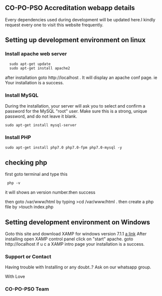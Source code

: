 ## CO-PO-PSO Accreditation webapp details

Every dependencies used during development will be updated here.I kindly request every one to visit this website frequently.

## Setting up development environment on linux

### Install apache web server

```markdown
  sudo apt-get update
  sudo apt-get install apache2
```
after installation goto http://localhost . It will display an apache conf page. ie Your installation is a success.

### Install MySQL
During the installation, your server will ask you to select and confirm a password for the MySQL "root" user. 
Make sure this is a strong, unique password, and do not leave it blank.

  ```markdown
  sudo apt-get install mysql-server
```

### Install PHP
```markdown
sudo apt-get install php7.0 php7.0-fpm php7.0-mysql -y
```

## checking php
first goto terminal and type this
```diff
 php -v
```
it will shows an version number.then success

then goto /var/www/html by typing >cd /var/www/html .
then create a php file by >touch index.php

## Setting development environment on Windows
Goto this site and download XAMP for windows version 7.1.1
[a link](https://www.apachefriends.org/download.html)
After installing open XAMP control panel
click on "start" apache.
goto http://localhost if u c a XAMP intro page your installation is a success.


### Support or Contact

Having trouble with Installing or any doubt..?
Ask on our whatsapp group.

With 
Love
### CO-PO-PSO Team
